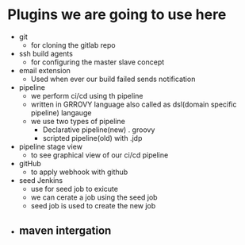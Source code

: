 # Plugins we are going to use here 
- git 
    - for cloning the gitlab repo 
- ssh build agents 
    - for configuring the master slave concept
- email extension 
    - Used when ever our build failed sends notification 
- pipeline 
    - we perform ci/cd using th pipeline
    - written in GRROVY language also called as dsl(domain specific pipeline) langauge 
    - we use two types of pipeline
        - Declarative pipeline(new) . groovy
        - scripted pipeline(old) with .jdp
- pipeline stage view
    - to see graphical view of our ci/cd pipeline
- gitHub
    - to apply webhook with github 
- seed Jenkins
    - use for seed job to exicute 
    - we can cerate a job using the seed job 
    - seed job is used to create the new job
- maven intergation 
    - 
        

            
        

